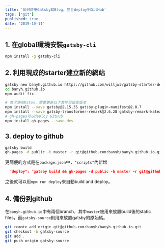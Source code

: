 ```yaml
---
title: '如何使用Gatsby寫Blog，並且deploy到GitHub'
tags: ["git"]
published: true
date: '2019-10-11'
---
```


## 1. 在global環境安裝`gatsby-cli`

```bash
npm install -g gatsby-cli
```

## 2. 利用現成的starter建立新的網站

```bash
gatsby new banyh.github.io https://github.com/willjw3/gatsby-starter-developer-diary
cd banyh.github.io
npm audit fix

# 為了使用Katex，需要更新以下套件至指定版本
npm install --save gatsby@2.15.35 gatsby-plugin-manifest@2.0.7
npm install --save gatsby-transformer-remark@2.6.28 gatsby-remark-katex@3.1.13 katex
# gh-pages可以deploy GitHub
npm install gh-pages --save-dev
```

## 3. deploy to github

```bash
gatsby build
gh-pages -d public -b master -r git@github.com:banyh/banyh.github.io.git
```

更簡便的方式是在`package.json`中，`"scripts"`內新增
```json
  "deploy": "gatsby build && gh-pages -d public -b master -r git@github.com:banyh/banyh.github.io.git"
```
之後就可以用`npm run deploy`來自動build and deploy。

## 4. 備份到github

在`banyh.github.io`中有兩個branch，其中`master`被用來放置build後的static files，而`gatsby-source`則用來放置gatsby的原始碼。

```bash
git remote add origin git@github.com:banyh/banyh.github.io.git
git checkout -b gatsby-source
git add .
git push origin gatsby-source
```
